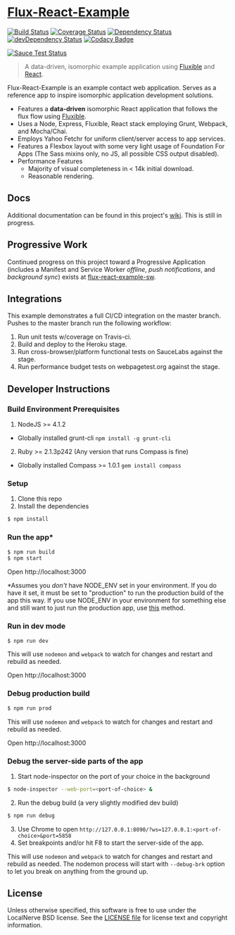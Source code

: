 # [Flux-React-Example](https://github.com/localnerve/flux-react-example)

[![Build Status](https://secure.travis-ci.org/localnerve/flux-react-example.png?branch=master)](http://travis-ci.org/localnerve/flux-react-example)
[![Coverage Status](https://coveralls.io/repos/localnerve/flux-react-example/badge.svg?branch=master)](https://coveralls.io/r/localnerve/flux-react-example?branch=master)
[![Dependency Status](https://david-dm.org/localnerve/flux-react-example.svg)](https://david-dm.org/localnerve/flux-react-example)
[![devDependency Status](https://david-dm.org/localnerve/flux-react-example/dev-status.svg)](https://david-dm.org/localnerve/flux-react-example#info=devDependencies)
[![Codacy Badge](https://www.codacy.com/project/badge/60366103040442ad9fbf5f8e33373f18)](https://www.codacy.com/public/alex/flux-react-example)

[![Sauce Test Status](https://saucelabs.com/browser-matrix/localnerve.svg)](https://saucelabs.com/u/localnerve)

> A data-driven, isomorphic example application using [Fluxible](http://fluxible.io) and [React](http://reactjs.com).

Flux-React-Example is an example contact web application. Serves as a reference app to inspire isomorphic application development solutions.

* Features a **data-driven** isomorphic React application that follows the flux flow using [Fluxible](https://github.com/yahoo/fluxible).
* Uses a Node, Express, Fluxible, React stack employing Grunt, Webpack, and Mocha/Chai.
* Employs Yahoo Fetchr for uniform client/server access to app services.
* Features a Flexbox layout with some very light usage of Foundation For Apps (The Sass mixins only, no JS, all possible CSS output disabled).
* Performance Features
  * Majority of visual completeness in < 14k initial download.
  * Reasonable rendering.

## Docs
Additional documentation can be found in this project's [wiki](https://github.com/localnerve/flux-react-example/wiki). This is still in progress.

## Progressive Work
Continued progress on this project toward a Progressive Application (includes a Manifest and Service Worker *offline*, *push notifications*, and *background sync*) exists at [flux-react-example-sw](https://github.com/localnerve/flux-react-example-sw).

## Integrations
This example demonstrates a full CI/CD integration on the master branch. Pushes to the master branch run the following workflow:
  1. Run unit tests w/coverage on Travis-ci.
  2. Build and deploy to the Heroku stage.
  3. Run cross-browser/platform functional tests on SauceLabs against the stage.
  4. Run performance budget tests on webpagetest.org against the stage.

## Developer Instructions

### Build Environment Prerequisites
1. NodeJS >= 4.1.2
  * Globally installed grunt-cli `npm install -g grunt-cli`
2. Ruby >= 2.1.3p242 (Any version that runs Compass is fine)
  * Globally installed Compass >= 1.0.1 `gem install compass`

### Setup
1. Clone this repo
2. Install the dependencies

```bash
$ npm install
```

### Run the app\*

```bash
$ npm run build
$ npm start
```

Open http://localhost:3000

\*Assumes you *don't* have NODE_ENV set in your environment. If you do have it set, it must be set to "production" to run the production build of the app this way. If you use NODE_ENV in your environment for something else and still want to just run the production app, use [this](#debug-production-build) method.

### Run in dev mode

```bash
$ npm run dev
```

This will use `nodemon` and `webpack` to watch for changes and restart and
rebuild as needed.

Open http://localhost:3000


### Debug production build
```bash
$ npm run prod
```

This will use `nodemon` and `webpack` to watch for changes and restart and
rebuild as needed.

Open http://localhost:3000


### Debug the server-side parts of the app
1. Start node-inspector on the port of your choice in the background
```bash
$ node-inspector --web-port=<port-of-choice> &
```
2. Run the debug build (a very slightly modified dev build)
```bash
$ npm run debug
```
3. Use Chrome to open `http://127.0.0.1:8090/?ws=127.0.0.1:<port-of-choice>&port=5858`
4. Set breakpoints and/or hit F8 to start the server-side of the app.

This will use `nodemon` and `webpack` to watch for changes and restart and
rebuild as needed. The nodemon process will start with `--debug-brk` option to let you break on anything from the ground up.

## License

Unless otherwise specified, this software is free to use under the LocalNerve BSD license.
See the [LICENSE file][] for license text and copyright information.

[LICENSE file]: /LICENSE.md
